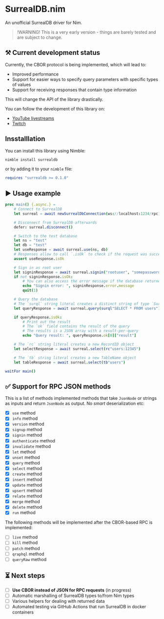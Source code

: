 # SurrealDB.nim

An unofficial SurrealDB driver for Nim.

> !WARNING!
> This is a very early version - things are barely tested and are subject to change.

## ⚒️ Current development status

Currently, the CBOR protocol is being implemented, which will lead to:
- Improved performance
- Support for easier ways to specify query parameters with specific types of values
- Support for receiving responses that contain type information

This will change the API of the library drastically.

You can follow the development of this library on:
- [YouTube livestreams](https://www.youtube.com/playlist?list=PL5AVzKSngnt-vUzv1ykgY8mToNWsMYdcG)
- [Twitch](https://www.twitch.tv/xkontitech)

## Insstalllation

You can install this library using Nimble:

```bash
nimble install surrealdb
```

or by adding it to your `nimble` file:

```nim
requires "surrealdb >= 0.1.0"
```

## ▶️ Usage example

```nim
proc main() {.async.} =
    # Connect to SurrealDB
    let surreal = await newSurrealDbConnection(ws://localhost:1234/rpc)

    # Disconnect from SurrealDB afterwards
    defer: surreal.disconnect()

    # Switch to the test database
    let ns = "test"
    let db = "test"
    let useResponse = await surreal.use(ns, db)
    # Responses allow to call `.isOk` to check if the request was successful
    assert useResponse.isOk

    # Sign in as root user
    let signinResponse = await surreal.signin("rootuser", "somepassword")
    if not signinResponse.isOk:
        # You can also access the error message if the database returned an error
        echo "Signin error: ", signinResponse.error.message
        quit(1)

    # Query the database
    # The `surql` string literal creates a distinct string of type `SurQL`
    let queryResponse = await surreal.query(surql"SELECT * FROM users")

    if queryResponse.isOk:
        # Print out the result
        # The `ok` field contains the result of the query
        # The results is a JSON array with a result-per-query
        echo "Query result: ", queryResponse.ok[0]["result"]

    # The `rc` string literal creates a new RecordID object
    let selectResponse = await surreal.select(rc"users:12345")

    # The `tb` string literal creates a new TableName object
    let tableResponse = await surreal.select(tb"users")

waitFor main()
```

## ✅ Support for RPC JSON methods

This is a list of methods implemented methods that take `JsonNode` or strings as inputs and return `JsonNode` as output. No _smart_ deserialization etc:

- [x] `use` method
- [x] `info` method
- [x] `version` method
- [x] `signup` method
- [x] `signin` method
- [x] `authenticate` method
- [x] `invalidate` method
- [x] `let` method
- [x] `unset` method
- [x] `query` method
- [x] `select` method
- [x] `create` method
- [x] `insert` method
- [x] `update` method
- [x] `upsert` method
- [x] `relate` method
- [x] `merge` method
- [x] `delete` method
- [x] `run` method

The following methods will be implemented after the CBOR-based RPC is implemented:

- [ ] `live` method
- [ ] `kill` method
- [ ] `patch` method
- [ ] `qraphql` method
- [ ] `queryRaw` method

## ⏳ Next steps

- [ ] **Use CBOR instead of JSON for RPC requests** (in progress)
- [ ] Automatic marshalling of SurrealDB types to/from Nim types
- [ ] Various helpers for dealing with returned data
- [ ] Automated testing via GitHub Actions that run SurrealDB in docker containers